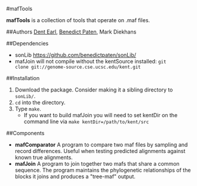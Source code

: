 #mafTools

**mafTools** is a collection of tools that operate on .maf files.

##Authors
[Dent Earl](https://github.com/dentearl/), [Benedict Paten](https://github.com/benedictpaten/), Mark Diekhans

##Dependencies
* sonLib https://github.com/benedictpaten/sonLib/
* mafJoin will not compile without the kentSource installed: <code>git clone git://genome-source.cse.ucsc.edu/kent.git</code>

##Installation
1. Download the package. Consider making it a sibling directory to <code>sonLib/</code>.
2. <code>cd</code> into the directory.
3. Type <code>make</code>.
    * If you want to build mafJoin you will need to set kentDir on the command line via <code>make kentDir=/path/to/kent/src</code>

##Components
* **mafComparator** A program to compare two maf files by sampling and record differences. Useful when testing predicted alignments against known true alignments.
* **mafJoin** A program to join together two mafs that share a common sequence. The program maintains the phylogenetic relationships of the blocks it joins and produces a "tree-maf" output.
